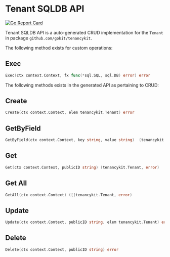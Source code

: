 Tenant SQLDB API
===================================

[![Go Report Card](https://goreportcard.com/badge/github.com/gokit/tenancykit/db/tenantsql)](https://goreportcard.com/report/github.com/gokit/tenancykit/db/tenantsql)

Tenant SQLDB API is a auto-generated CRUD implementation for the `Tenant` in package `github.com/gokit/tenancykit`.

The following method exists for custom operations:

## Exec

```go
Exec(ctx context.Context, fx func(*sql.SQL, sql.DB) error) error
```

The following methods exists in the generated API as pertaining to CRUD:

## Create

```go
Create(ctx context.Context, elem tenancykit.Tenant) error
```

## GetByField

```go
GetByField(ctx context.Context, key string, value string)  (tenancykit.Tenant,  error)
```

## Get

```go
Get(ctx context.Context, publicID string) (tenancykit.Tenant, error)
```

## Get All

```go
GetAll(ctx context.Context) ([]tenancykit.Tenant, error)
```

## Update

```go
Update(ctx context.Context, publicID string, elem tenancykit.Tenant) error
```

## Delete

```go
Delete(ctx context.Context, publicID string) error
```
